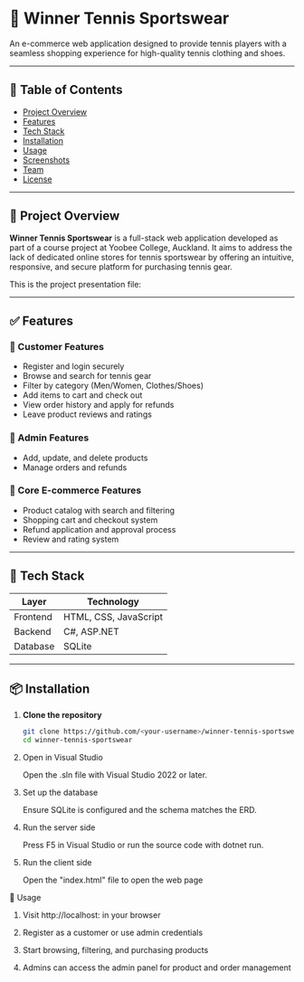 # 🎾 Winner Tennis Sportswear

An e-commerce web application designed to provide tennis players with a seamless shopping experience for high-quality tennis clothing and shoes.

---

## 📌 Table of Contents
- [Project Overview](#project-overview)
- [Features](#features)
- [Tech Stack](#tech-stack)
- [Installation](#installation)
- [Usage](#usage)
- [Screenshots](#screenshots)
- [Team](#team)
- [License](#license)

---

## 🚀 Project Overview

**Winner Tennis Sportswear** is a full-stack web application developed as part of a course project at Yoobee College, Auckland. It aims to address the lack of dedicated online stores for tennis sportswear by offering an intuitive, responsive, and secure platform for purchasing tennis gear.

This is the project presentation file: 

---

## ✅ Features

### 👤 Customer Features
- Register and login securely
- Browse and search for tennis gear
- Filter by category (Men/Women, Clothes/Shoes)
- Add items to cart and check out
- View order history and apply for refunds
- Leave product reviews and ratings

### 🔧 Admin Features
- Add, update, and delete products
- Manage orders and refunds

### 🛒 Core E-commerce Features
- Product catalog with search and filtering
- Shopping cart and checkout system
- Refund application and approval process
- Review and rating system

---

## 🧰 Tech Stack

| Layer        | Technology         |
|--------------|--------------------|
| Frontend     | HTML, CSS, JavaScript |
| Backend      | C#, ASP.NET        |
| Database     | SQLite             |

---

## 📦 Installation

1. **Clone the repository**
   ```bash
   git clone https://github.com/<your-username>/winner-tennis-sportswear.git
   cd winner-tennis-sportswear
2.  Open in Visual Studio

    Open the .sln file with Visual Studio 2022 or later.

3.  Set up the database
   
    Ensure SQLite is configured and the schema matches the ERD.

4.  Run the server side

    Press F5 in Visual Studio or run the source code with dotnet run.

5. Run the client side

   Open the "index.html" file to open the web page

🧪 Usage
1. Visit http://localhost:<port> in your browser

2. Register as a customer or use admin credentials

3. Start browsing, filtering, and purchasing products

4. Admins can access the admin panel for product and order management
